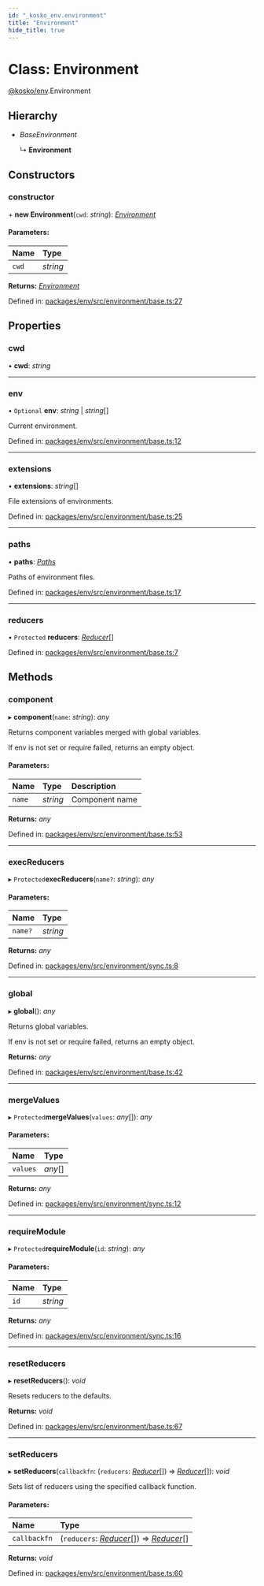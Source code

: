 ```yaml
---
id: "_kosko_env.environment"
title: "Environment"
hide_title: true
---
```


# Class: Environment

[@kosko/env](../modules/_kosko_env.md).Environment

## Hierarchy

- _BaseEnvironment_

  ↳ **Environment**

## Constructors

### constructor

\+ **new Environment**(`cwd`: _string_): [_Environment_](_kosko_env.environment.md)

#### Parameters:

| Name  | Type     |
| :---- | :------- |
| `cwd` | _string_ |

**Returns:** [_Environment_](_kosko_env.environment.md)

Defined in: [packages/env/src/environment/base.ts:27](https://github.com/tommy351/kosko/blob/93cd0b7/packages/env/src/environment/base.ts#L27)

## Properties

### cwd

• **cwd**: _string_

---

### env

• `Optional` **env**: _string_ \| _string_[]

Current environment.

Defined in: [packages/env/src/environment/base.ts:12](https://github.com/tommy351/kosko/blob/93cd0b7/packages/env/src/environment/base.ts#L12)

---

### extensions

• **extensions**: _string_[]

File extensions of environments.

Defined in: [packages/env/src/environment/base.ts:25](https://github.com/tommy351/kosko/blob/93cd0b7/packages/env/src/environment/base.ts#L25)

---

### paths

• **paths**: [_Paths_](../interfaces/_kosko_env.paths.md)

Paths of environment files.

Defined in: [packages/env/src/environment/base.ts:17](https://github.com/tommy351/kosko/blob/93cd0b7/packages/env/src/environment/base.ts#L17)

---

### reducers

• `Protected` **reducers**: [_Reducer_](../interfaces/_kosko_env.reducer.md)[]

Defined in: [packages/env/src/environment/base.ts:7](https://github.com/tommy351/kosko/blob/93cd0b7/packages/env/src/environment/base.ts#L7)

## Methods

### component

▸ **component**(`name`: _string_): _any_

Returns component variables merged with global variables.

If env is not set or require failed, returns an empty object.

#### Parameters:

| Name   | Type     | Description    |
| :----- | :------- | :------------- |
| `name` | _string_ | Component name |

**Returns:** _any_

Defined in: [packages/env/src/environment/base.ts:53](https://github.com/tommy351/kosko/blob/93cd0b7/packages/env/src/environment/base.ts#L53)

---

### execReducers

▸ `Protected`**execReducers**(`name?`: _string_): _any_

#### Parameters:

| Name    | Type     |
| :------ | :------- |
| `name?` | _string_ |

**Returns:** _any_

Defined in: [packages/env/src/environment/sync.ts:8](https://github.com/tommy351/kosko/blob/93cd0b7/packages/env/src/environment/sync.ts#L8)

---

### global

▸ **global**(): _any_

Returns global variables.

If env is not set or require failed, returns an empty object.

**Returns:** _any_

Defined in: [packages/env/src/environment/base.ts:42](https://github.com/tommy351/kosko/blob/93cd0b7/packages/env/src/environment/base.ts#L42)

---

### mergeValues

▸ `Protected`**mergeValues**(`values`: _any_[]): _any_

#### Parameters:

| Name     | Type    |
| :------- | :------ |
| `values` | _any_[] |

**Returns:** _any_

Defined in: [packages/env/src/environment/sync.ts:12](https://github.com/tommy351/kosko/blob/93cd0b7/packages/env/src/environment/sync.ts#L12)

---

### requireModule

▸ `Protected`**requireModule**(`id`: _string_): _any_

#### Parameters:

| Name | Type     |
| :--- | :------- |
| `id` | _string_ |

**Returns:** _any_

Defined in: [packages/env/src/environment/sync.ts:16](https://github.com/tommy351/kosko/blob/93cd0b7/packages/env/src/environment/sync.ts#L16)

---

### resetReducers

▸ **resetReducers**(): _void_

Resets reducers to the defaults.

**Returns:** _void_

Defined in: [packages/env/src/environment/base.ts:67](https://github.com/tommy351/kosko/blob/93cd0b7/packages/env/src/environment/base.ts#L67)

---

### setReducers

▸ **setReducers**(`callbackfn`: (`reducers`: [_Reducer_](../interfaces/_kosko_env.reducer.md)[]) => [_Reducer_](../interfaces/_kosko_env.reducer.md)[]): _void_

Sets list of reducers using the specified callback function.

#### Parameters:

| Name         | Type                                                                                                                   |
| :----------- | :--------------------------------------------------------------------------------------------------------------------- |
| `callbackfn` | (`reducers`: [_Reducer_](../interfaces/_kosko_env.reducer.md)[]) => [_Reducer_](../interfaces/_kosko_env.reducer.md)[] |

**Returns:** _void_

Defined in: [packages/env/src/environment/base.ts:60](https://github.com/tommy351/kosko/blob/93cd0b7/packages/env/src/environment/base.ts#L60)
